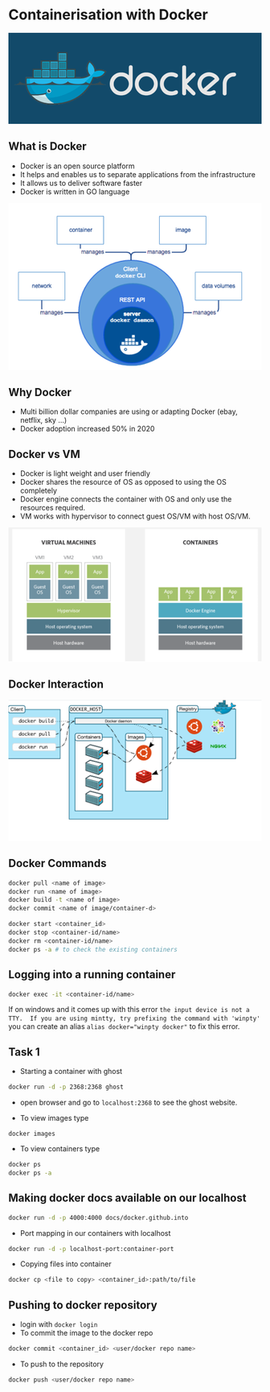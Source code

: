 # Containerisation with Docker
![](img/Docker.png)
## What is Docker
- Docker is an open source platform
- It helps and enables us to separate applications from the infrastructure
- It allows us to deliver software faster
- Docker is written in GO language

![](img/whatisdocker.png)

## Why Docker
- Multi billion dollar companies are using or adapting Docker (ebay, netflix, sky ...)
- Docker adoption increased 50% in 2020

## Docker vs VM
- Docker is light weight and user friendly
- Docker shares the resource of OS as opposed to using the OS completely
- Docker engine connects the container with OS and only use the resources required.
- VM works with hypervisor to connect guest OS/VM with host OS/VM.

![](img/vmvsdocker.png)

## Docker Interaction

![](img/dockerinteraction.png)

## Docker Commands
```bash
docker pull <name of image>
docker run <name of image>
docker build -t <name of image>
docker commit <name of image/container-d>
```

```bash
docker start <container_id>
docker stop <container-id/name>
docker rm <container-id/name>
docker ps -a # to check the existing containers
```
## Logging into a running container
```bash
docker exec -it <container-id/name>
```
If on windows and it comes up with this error `the input device is not a TTY.  If you are using mintty, try prefixing the command with 'winpty'`
you can create an alias
`alias docker="winpty docker"`  to fix this error.

## Task 1
- Starting a container with ghost
```bash
docker run -d -p 2368:2368 ghost
```
- open browser and go to `localhost:2368` to see the ghost website.

- To view images type
```
docker images
```
- To view containers type
```bash
docker ps
docker ps -a
```

## Making docker docs available on our localhost
```bash
docker run -d -p 4000:4000 docs/docker.github.into
```

- Port mapping in our containers with localhost
```bash
docker run -d -p localhost-port:container-port
```

- Copying files into container
```bash
docker cp <file to copy> <container_id>:path/to/file
```

## Pushing to docker repository
- login with `docker login`
- To commit the image to the docker repo
```bash
docker commit <container_id> <user/docker repo name>
```
- To push to the repository
```bash
docker push <user/docker repo name>
```
